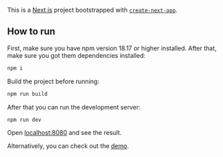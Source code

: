 This is a [Next.js](https://nextjs.org/) project bootstrapped with [`create-next-app`](https://github.com/vercel/next.js/tree/canary/packages/create-next-app).

## How to run

First, make sure you have npm version 18.17 or higher installed. After that, make sure you got them dependencies installed:

```bash
npm i
```

Build the project before running:
```bash
npm run build
```

After that you can run the development server:

```bash
npm run dev
```

Open [localhost:8080](http://localhost:8080) and see the result.

Alternatively, you can check out the [demo](https://test-task-nextjs-umber.vercel.app/).
